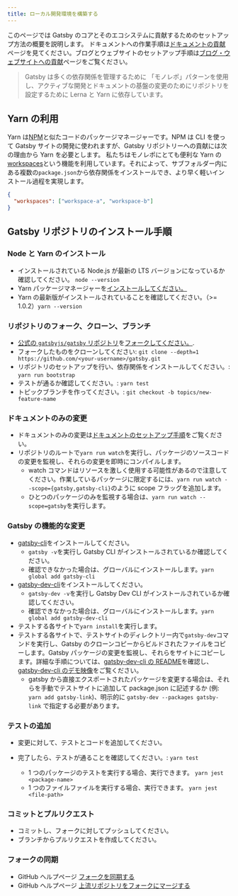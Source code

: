 ```yaml
---
title: ローカル開発環境を構築する
---
```


このページでは Gatsby のコアとそのエコシステムに貢献するためのセットアップ方法の概要を説明します。
ドキュメントへの作業手順は[ドキュメントの貢献](/contributing/docs-contributions/)ページを見てください。ブログとウェブサイトのセットアップ手順は[ブログ・ウェブサイトへの貢献](/contributing/blog-and-website-contributions/)ページをご覧ください。

> Gatsby は多くの依存関係を管理するために 「モノレポ」パターンを使用し、アクティブな開発とドキュメントの基盤の変更のためにリポジトリを設定するために Lerna と Yarn に依存しています。

## Yarn の利用

Yarn は[NPM](https://www.npmjs.com/)と似たコードのパッケージマネージャーです。NPM は CLI を使って Gatsby サイトの開発に使われますが、Gatsby リポジトリーへの貢献には次の理由から Yarn を必要とします。
私たちはモノレポにとても便利な Yarn の[workspaces](https://yarnpkg.com/lang/ja/docs/workspaces/)という機能を利用しています。それによって、サブフォルダー内にある複数の`package.json`から依存関係をインストールでき、より早く軽いインストール過程を実現します。

```json:title=package.json
{
  "workspaces": ["workspace-a", "workspace-b"]
}
```

## Gatsby リポジトリのインストール手順

### Node と Yarn のインストール

- インストールされている Node.js が最新の LTS バージョンになっているか確認してください。 `node --version`
- Yarn パッケージマネージャーを[インストールしてください。](https://yarnpkg.com/en/docs/install)
- Yarn の最新版がインストールされていることを確認してください。（>= 1.0.2）`yarn --version`

### リポジトリのフォーク、クローン、ブランチ

- [公式の `gatsbyjs/gatsby` リポジトリ](https://github.com/gatsbyjs/gatsby)を[フォークしてください。](https://help.github.com/en/github/getting-started-with-github/fork-a-repo).
- フォークしたものをクローンしてください: `git clone --depth=1 https://github.com/<your-username>/gatsby.git`
- リポジトリのセットアップを行い、依存関係をインストールしてください。: `yarn run bootstrap`
- テストが通るか確認してください。: `yarn test`
- トピックブランチを作ってください。: `git checkout -b topics/new-feature-name`

### ドキュメントのみの変更

- ドキュメントのみの変更は[ドキュメントのセットアップ手順](/contributing/docs-contributions#docs-site-setup-instructions)をご覧ください。
- リポジトリのルートで`yarn run watch`を実行し、パッケージのソースコードの変更を監視し、それらの変更を即時にコンパイルします。
  - watch コマンドはリソースを激しく使用する可能性があるので注意してください。作業しているパッケージに限定するには、`yarn run watch --scope={gatsby,gatsby-cli}`のように scope フラッグを追加します。
  - ひとつのパッケージのみを監視する場合は、`yarn run watch --scope=gatsby`を実行します。

### Gatsby の機能的な変更

- [gatsby-cli](https://github.com/gatsbyjs/gatsby/blob/master/packages/gatsby-cli)をインストールしてください。
  - `gatsby -v`を実行し Gatsby CLI がインストールされているか確認してください。
  - 確認できなかった場合は、グローバルにインストールします。`yarn global add gatsby-cli`
- [gatsby-dev-cli](https://github.com/gatsbyjs/gatsby/tree/master/packages/gatsby-dev-cli)をインストールしてください。
  - `gatsby-dev -v`を実行し Gatsby Dev CLI がインストールされているか確認してください。
  - 確認できなかった場合は、グローバルにインストールします。`yarn global add gatsby-dev-cli`
- テストする各サイトで`yarn install`を実行します。
- テストする各サイトで、テストサイトのディレクトリー内で`gatsby-dev`コマンドを実行し、Gatsby のクローンコピーからビルドされたファイルをコピーします。Gatsby パッケージの変更を監視し、それらをサイトにコピーします。詳細な手順については、[gatsby-dev-cli の README](https://www.npmjs.com/package/gatsby-dev-cli)を確認し、[gatsby-dev-cli のデモ映像](https://www.youtube.com/watch?v=D0SwX1MSuas)をご覧ください。
  - gatsby から直接エクスポートされたパッケージを変更する場合は、それらを手動でテストサイトに追加して package.json に記述するか (例: `yarn add gatsby-link`)、明示的に `gatsby-dev --packages gatsby-link` で指定する必要があります。

### テストの追加

- 変更に対して、テストとコードを追加してください。
- 完了したら、テストが通ることを確認してください。: `yarn test`

  - 1 つのパッケージのテストを実行する場合、実行できます。 `yarn jest <package-name>`
  - 1 つのファイルファイルを実行する場合、実行できます。 `yarn jest <file-path>`

### コミットとプルリクエスト

- コミットし、フォークに対してプッシュしてください。
- ブランチからプルリクエストを作成してください。

### フォークの同期

- GitHub ヘルプページ [フォークを同期する](https://help.github.com/ja/github/collaborating-with-issues-and-pull-requests/syncing-a-fork)
- GitHub ヘルプページ [上流リポジトリをフォークにマージする](https://help.github.com/ja/github/collaborating-with-issues-and-pull-requests/merging-an-upstream-repository-into-your-fork)
